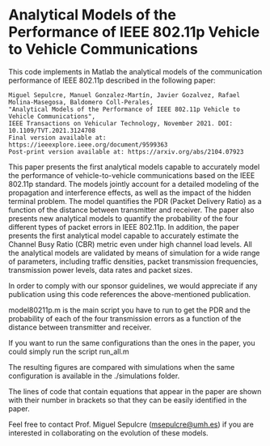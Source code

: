# Analytical Models of the Performance of IEEE 802.11p Vehicle to Vehicle Communications
This code implements in Matlab the analytical models of the communication performance of IEEE 802.11p described in the following paper:

    Miguel Sepulcre, Manuel Gonzalez-Martín, Javier Gozalvez, Rafael Molina-Masegosa, Baldomero Coll-Perales, 
    "Analytical Models of the Performance of IEEE 802.11p Vehicle to Vehicle Communications", 
    IEEE Transactions on Vehicular Technology, November 2021. DOI: 10.1109/TVT.2021.3124708
    Final version available at: https://ieeexplore.ieee.org/document/9599363
    Post-print version available at: https://arxiv.org/abs/2104.07923

This paper presents the first analytical models capable to accurately model the performance of vehicle-to-vehicle communications based on the IEEE 802.11p standard. The models jointly account for a detailed modeling of the propagation and interference effects, as well as the impact of the hidden terminal problem. The model quantifies the PDR (Packet Delivery Ratio) as a function of the distance between transmitter and receiver. The paper also presents new analytical models to quantify the probability of the four different types of packet errors in IEEE 802.11p. In addition, the paper presents the first analytical model capable to accurately estimate the Channel Busy Ratio (CBR) metric even under high channel load levels. All the analytical models are validated by means of simulation for a wide range of parameters, including traffic densities, packet transmission frequencies, transmission power levels, data rates and packet sizes. 

In order to comply with our sponsor guidelines, we would appreciate if any publication using this code references the above-mentioned publication.

model80211p.m is the main script you have to run to get the PDR and the probability of each of the four transmission errors as a function of the distance between transmitter and receiver. 

If you want to run the same configurations than the ones in the paper, you could simply run the script run_all.m

The resulting figures are compared with simulations when the same configuration is available in the ./simulations folder.

The lines of code that contain equations that appear in the paper are shown with their number in brackets so that they can be easily identified in the paper. 

Feel free to contact Prof. Miguel Sepulcre (msepulcre@umh.es) if you are interested in collaborating on the evolution of these models. 
